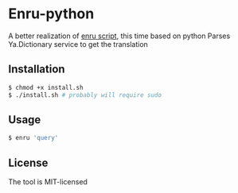 # Enru-python
A better realization of [enru script](https://github.com/everyonesdesign/enru), this time based on python
Parses Ya.Dictionary service to get the translation

## Installation

```bash
$ chmod +x install.sh
$ ./install.sh # probably will require sudo
```

## Usage

```bash
$ enru 'query'
```

## License

The tool is MIT-licensed
